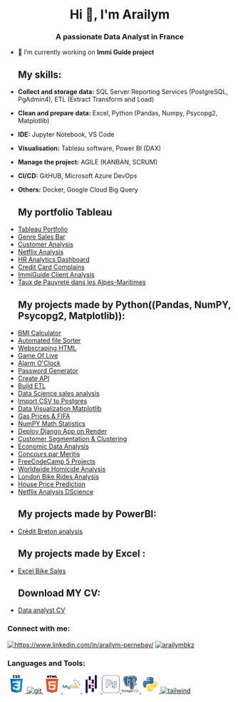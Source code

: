 <h1 align="center">Hi 👋, I'm Arailym</h1>
<h3 align="center">A passionate Data Analyst in France</h3>

- 🔭 I’m currently working on **Immi Guide project**

  ## My skills:
- **Collect and storage data:** SQL Server Reporting Services (PostgreSQL, PgAdmin4), ETL (Extract Transform and Load)
- **Clean and prepare data:** Excel, Python (Pandas, Numpy, Psycopg2, Matplotlib) 
- **IDE:** Jupyter Notebook, VS Code
- **Visualisation:** Tableau software, Power BI (DAX)
- **Manage the project:**  AGILE (KANBAN, SCRUM)
- **CI/CD:** GitHUB, Microsoft Azure DevOps
- **Others:** Docker, Google Cloud Big Query


   

  ## My portfolio Tableau
- <div> <a href="https://public.tableau.com/app/profile/arailym.pernebay/vizzes" target="blank">Tableau Portfolio</a> <div>
- <div> <a href="https://public.tableau.com/app/profile/arailym.pernebay/viz/Project_1_17000012747370/Dashboard1" target="blank">Genre Sales Bar</a> <div>
- <div> <a href="https://public.tableau.com/app/profile/arailym.pernebay/viz/Customer_Sales_Analysis_Project_2/Dashboard1" target="blank">Customer Analysis</a> <div>
- <div> <a href="https://public.tableau.com/app/profile/arailym.pernebay/viz/Netflix_Analysis_project_3_/Netflix" target="blank"> Netflix Analysis</a> <div>
- <div> <a href="https://public.tableau.com/app/profile/arailym.pernebay/viz/HR_Dashboard_Analysis_project_4_/HRANALYTICSDASHBOARD" target="blank">HR Analytics Dashboard</a> <div>
- <div> <a href="https://public.tableau.com/app/profile/arailym.pernebay/viz/Creditcardcomplaintsdashboard_17049253606900/Dashboard1" target="blank">Credit Card Complains</a> <div>
- <div> <a href="https://public.tableau.com/app/profile/arailym.pernebay/viz/ImmiGuideAnalysisDashboard/Dashboard2" target="blank">ImmiGuide Client Analysis</a> <div>
- <div> <a href="https://public.tableau.com/app/profile/arailym.pernebay/viz/TauxdePauvretdanslesAlpes-Maritimes_fin/Dashboard1" target="blank">Taux de Pauvreté dans les Alpes-Maritimes</a> <div>


   
  ## My projects made by Python((Pandas, NumPY, Psycopg2, Matplotlib)):
- <div> <a href="https://github.com/pernebay-arailym/Project_1_BMI_calculator" target="blank">BMI Calculator</a> </div>
- <div> <a href="https://github.com/pernebay-arailym/Project_2_Automated_file_sorter" target="blank">Automated file Sorter</a> </div>
- <div> <a href="https://github.com/pernebay-arailym/Project_3_WebScraping_HTML" target="blank">Webscraping HTML</a> </div>
- <div> <a href="https://github.com/pernebay-arailym/Project_4_GameOfLife" target="blank">Game Of Live</a> </div>
- <div> <a href="https://github.com/pernebay-arailym/Project_5_Alarm_oclock" target="blank">Alarm O'Clock</a> </div>
- <div> <a href="https://github.com/pernebay-arailym/Project_6_Password_generator" target="blank">Password Generator</a> </div>
- <div> <a href="https://github.com/pernebay-arailym/Project_7_API" target="blank">Create API</a> </div>
- <div> <a href="https://github.com/pernebay-arailym/Project_8_ETL" target="blank">Build ETL</a> </div>
- <div> <a href="https://github.com/pernebay-arailym/Project_9_DataScience_Pandas/blob/main/Sales_Analysis_Jup.ipynb" target="blank">Data Science sales analysis</a> </div>
- <div> <a href="https://github.com/pernebay-arailym/Project_10_CSV_to_Database_DataScience/tree/main" target="blank">Import CSV to Postgres</a> </div>
- <div> <a href="https://github.com/pernebay-arailym/Project_11_DataVisualization_Matplotlib/tree/master" target="blank">Data Visualization Matplotlib</a> </div>
- <div> <a href="https://github.com/pernebay-arailym/Project_12_Visualization_Pandas_Matplotlib" target="blank">Gas Prices & FIFA</a> </div>
- <div> <a href="https://github.com/pernebay-arailym/Project_13_NumPy_Math_Statistics" target="blank">NumPY Math Statistics</a> </div>
- <div> <a href="https://github.com/pernebay-arailym/Project_14_Django_App_Postgres_Deploy" target="blank">Deploy Django App on Render</a> </div>
- <div> <a href="https://github.com/pernebay-arailym/Project_15_Customer_Segmentation_Clustering" target="blank">Customer Segmentation & Clustering</a> </div>
- <div> <a href="https://github.com/pernebay-arailym/Project_16_Economic_Data_Analysis" target="blank">Economic Data Analysis</a> </div>
- <div> <a href="https://github.com/pernebay-arailym/Code_On_Time_MERITIS" target="blank">Concours par Meritis</a> </div>
- <div> <a href="https://github.com/pernebay-arailym/Project_17_FreeCodeCamp" target="blank">FreeCodeCamp 5 Projects</a> </div>
- <div> <a href="https://github.com/pernebay-arailym/Project_18_HOMICIDE_Analysis" target="blank">Worldwide Homicide Analysis</a> </div>
- <div> <a href="https://github.com/pernebay-arailym/Project_19_London_Bike_Rides/tree/main" target="blank">London Bike Rides Analysis</a> </div>
- <div> <a href="https://github.com/pernebay-arailym/Project_20_Price_Prediction_MachineLearning" target="blank">House Price Prediction</a> </div>
- <div> <a href="https://github.com/pernebay-arailym/Project_21_DataScience_Netflix" target="blank">Netflix Analysis DScience</a> </div>


  ## My projects made by PowerBI:
- <div> <a href="https://github.com/pernebay-arailym/Project_1_PowerBI" target="blank">Crédit Breton analysis</a> </div>


  ## My projects made by Excel :
- <a href="https://github.com/pernebay-arailym/Project_1_Excel_Bike_Sales" target="blank"> Excel Bike Sales</a>


  ## Download MY CV:
- <a href="https://github.com/pernebay-arailym/CV_Data_Analyst_Arailym_PERNEBAY/blob/main/CV_Data_Analyst_Arailym_PERNEBAY.pdf" target="blank">Data analyst CV</a>

<h3 align="left">Connect with me:</h3>
<p align="left">
<a href="https://linkedin.com/in/https://www.linkedin.com/in/arailym-pernebay/" target="blank"><img align="center" src="https://raw.githubusercontent.com/rahuldkjain/github-profile-readme-generator/master/src/images/icons/Social/linked-in-alt.svg" alt="https://www.linkedin.com/in/arailym-pernebay/" height="30" width="40" /></a>
<a href="https://instagram.com/arailymbkz" target="blank"><img align="center" src="https://raw.githubusercontent.com/rahuldkjain/github-profile-readme-generator/master/src/images/icons/Social/instagram.svg" alt="arailymbkz" height="30" width="40" /></a>
</p>

<h3 align="left">Languages and Tools:</h3>
<p align="left"> <a href="https://www.w3schools.com/css/" target="_blank" rel="noreferrer"> <img src="https://raw.githubusercontent.com/devicons/devicon/master/icons/css3/css3-original-wordmark.svg" alt="css3" width="40" height="40"/> </a> <a href="https://git-scm.com/" target="_blank" rel="noreferrer"> <img src="https://www.vectorlogo.zone/logos/git-scm/git-scm-icon.svg" alt="git" width="40" height="40"/> </a> <a href="https://www.w3.org/html/" target="_blank" rel="noreferrer"> <img src="https://raw.githubusercontent.com/devicons/devicon/master/icons/html5/html5-original-wordmark.svg" alt="html5" width="40" height="40"/> </a> <a href="https://www.mysql.com/" target="_blank" rel="noreferrer"> <img src="https://raw.githubusercontent.com/devicons/devicon/master/icons/mysql/mysql-original-wordmark.svg" alt="mysql" width="40" height="40"/> </a> <a href="https://pandas.pydata.org/" target="_blank" rel="noreferrer"> <img src="https://raw.githubusercontent.com/devicons/devicon/2ae2a900d2f041da66e950e4d48052658d850630/icons/pandas/pandas-original.svg" alt="pandas" width="40" height="40"/> </a> <a href="https://www.photoshop.com/en" target="_blank" rel="noreferrer"> <img src="https://raw.githubusercontent.com/devicons/devicon/master/icons/photoshop/photoshop-line.svg" alt="photoshop" width="40" height="40"/> </a> <a href="https://www.postgresql.org" target="_blank" rel="noreferrer"> <img src="https://raw.githubusercontent.com/devicons/devicon/master/icons/postgresql/postgresql-original-wordmark.svg" alt="postgresql" width="40" height="40"/> </a> <a href="https://www.python.org" target="_blank" rel="noreferrer"> <img src="https://raw.githubusercontent.com/devicons/devicon/master/icons/python/python-original.svg" alt="python" width="40" height="40"/> </a> <a href="https://tailwindcss.com/" target="_blank" rel="noreferrer"> <img src="https://www.vectorlogo.zone/logos/tailwindcss/tailwindcss-icon.svg" alt="tailwind" width="40" height="40"/> </a> </p>
